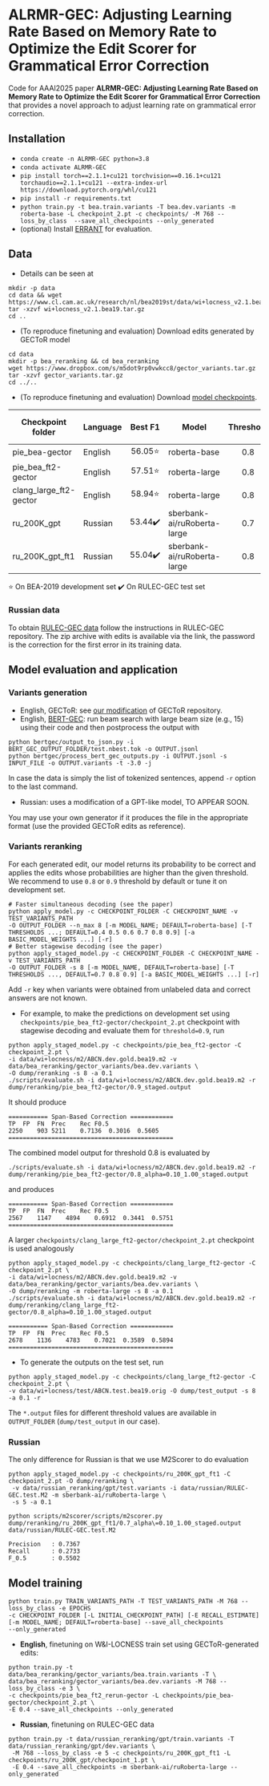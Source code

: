 # ALRMR-GEC: Adjusting Learning Rate Based on Memory Rate to Optimize the Edit Scorer for Grammatical Error Correction
Code for AAAI2025 paper **ALRMR-GEC: Adjusting Learning Rate Based on Memory Rate to Optimize the Edit Scorer for Grammatical Error Correction** that provides a
novel approach to adjust learning rate on grammatical error correction.

## Installation
* `conda create -n ALRMR-GEC python=3.8`
* `conda activate ALRMR-GEC`
* `pip install torch==2.1.1+cu121 torchvision==0.16.1+cu121 torchaudio==2.1.1+cu121 --extra-index-url https://download.pytorch.org/whl/cu121`
* `pip install -r requirements.txt`
* `python train.py -t bea.train.variants -T bea.dev.variants -m roberta-base -L checkpoint_2.pt -c checkpoints/ -M 768 --loss_by_class  --save_all_checkpoints --only_generated`
* (optional) Install [ERRANT](https://github.com/chrisjbryant/errant) for evaluation.

## Data

* Details can be seen at
```shell
mkdir -p data
cd data && wget https://www.cl.cam.ac.uk/research/nl/bea2019st/data/wi+locness_v2.1.bea19.tar.gz
tar -xzvf wi+locness_v2.1.bea19.tar.gz
cd ..
```
* (To reproduce finetuning and evaluation) Download edits generated by GECToR model
```shell
cd data
mkdir -p bea_reranking && cd bea_reranking
wget https://www.dropbox.com/s/m5dot9rp0vwkcc8/gector_variants.tar.gz
tar -xzvf gector_variants.tar.gz
cd ../..
```

* (To reproduce finetuning and evaluation) Download [model checkpoints](https://www.dropbox.com/s/t9rmen6k03ggklk/checkpoints.tar.gz).

| Checkpoint folder      | Language |   Best F1    | Model                       | Threshold | Basic model weight |
|------------------------|----------|:------------:|-----------------------------|:---------:|:------------------:|
| pie_bea-gector         | English  |    56.05:star:     |        roberta-base         |    0.8    |        0.1         |
| pie_bea_ft2-gector     | English  |    57.51:star:   |        roberta-large        |    0.8    |        0.1         |
| clang_large_ft2-gector | English  |    58.94:star:     |        roberta-large        |    0.8    |        0.1         |
| ru_200K_gpt            | Russian  |    53.44:heavy_check_mark:     | sberbank-ai/ruRoberta-large |    0.7    |        0.1         |
| ru_200K_gpt_ft1        | Russian  |    55.04:heavy_check_mark:     | sberbank-ai/ruRoberta-large |    0.8    |        0.1         |

:star: On BEA-2019 development set
:heavy_check_mark: On RULEC-GEC test set



### Russian data

To obtain [RULEC-GEC data](https://github.com/arozovskaya/RULEC-GEC) follow the instructions in RULEC-GEC repository. 
The zip archive with edits is available via the link, the password is the correction for the first error in its training data. 

## Model evaluation and application

### Variants generation

* English, GECToR: see [our modification](https://github.com/AlexeySorokin/gector) of GECToR repository.
* English, [BERT-GEC](https://github.com/kanekomasahiro/bert-gec): run beam search with large beam size (e.g., 15) 
using their code and then postprocess the output with  
```shell
python bertgec/output_to_json.py -i BERT_GEC_OUTPUT_FOLDER/test.nbest.tok -o OUTPUT.jsonl
python bertgec/process_bert_gec_outputs.py -i OUTPUT.jsonl -s INPUT_FILE -o OUTPUT.variants -t -3.0 -j
```
In case the data is simply the list of tokenized sentences, append `-r` option to the last command.

* Russian: uses a modification of a GPT-like model, TO APPEAR SOON.

You may use your own generator if it produces the file in the appropriate format (use the provided GECToR edits as reference). 

### Variants reranking

For each generated edit, our model returns its probability to be correct and applies the edits whose probabilities 
are higher than the given threshold. We recommend to use `0.8` or `0.9` threshold by default or tune it on development set.

```shell
# Faster simultaneous decoding (see the paper)
python apply_model.py -c CHECKPOINT_FOLDER -C CHECKPOINT_NAME -v TEST_VARIANTS_PATH
-O OUTPUT_FOLDER --n_max 8 [-m MODEL_NAME; DEFAULT=roberta-base] [-T THRESHOLDS ...; DEFAULT=0.4 0.5 0.6 0.7 0.8 0.9] [-a BASIC_MODEL_WEIGHTS ...] [-r] 
# Better stagewise decoding (see the paper)
python apply_staged_model.py -c CHECKPOINT_FOLDER -C CHECKPOINT_NAME -v TEST_VARIANTS_PATH
-O OUTPUT_FOLDER -s 8 [-m MODEL_NAME, DEFAULT=roberta-base] [-T THRESHOLDS ..., DEFAULT=0.7 0.8 0.9] [-a BASIC_MODEL_WEIGHTS ...] [-r]
```

Add `-r` key when variants were obtained from unlabeled data and correct answers are not known.

* For example, to make the predictions on development set using `checkpoints/pie_bea_ft2-gector/checkpoint_2.pt` checkpoint 
with stagewise decoding and evaluate them for `threshold=0.9`, run
```
python apply_staged_model.py -c checkpoints/pie_bea_ft2-gector -C checkpoint_2.pt \
-i data/wi+locness/m2/ABCN.dev.gold.bea19.m2 -v data/bea_reranking/gector_variants/bea.dev.variants \
-O dump/reranking -s 8 -a 0.1
./scripts/evaluate.sh -i data/wi+locness/m2/ABCN.dev.gold.bea19.m2 -r dump/reranking/pie_bea_ft2-gector/0.9_staged.output
```
It should produce
```
=========== Span-Based Correction ============
TP	FP	FN	Prec	Rec	F0.5
2250	903	5211	0.7136	0.3016	0.5605
==============================================

```
The combined model output for threshold 0.8 is evaluated by
```shell
./scripts/evaluate.sh -i data/wi+locness/m2/ABCN.dev.gold.bea19.m2 -r dump/reranking/pie_bea_ft2-gector/0.8_alpha=0.10_1.00_staged.output
```
and produces
```
=========== Span-Based Correction ============
TP	FP	FN	Prec	Rec	F0.5
2567	1147	4894	0.6912	0.3441	0.5751
==============================================
```

A larger `checkpoints/clang_large_ft2-gector/checkpoint_2.pt` checkpoint is used analogously
```shell
python apply_staged_model.py -c checkpoints/clang_large_ft2-gector -C checkpoint_2.pt \
-i data/wi+locness/m2/ABCN.dev.gold.bea19.m2 -v data/bea_reranking/gector_variants/bea.dev.variants \
-O dump/reranking -m roberta-large -s 8 -a 0.1
./scripts/evaluate.sh -i data/wi+locness/m2/ABCN.dev.gold.bea19.m2 -r dump/reranking/clang_large_ft2-gector/0.8_alpha=0.10_1.00_staged.output

=========== Span-Based Correction ============
TP	FP	FN	Prec	Rec	F0.5
2678	1136	4783	0.7021	0.3589	0.5894
==============================================
```

* To generate the outputs on the test set, run
```
python apply_staged_model.py -c checkpoints/clang_large_ft2-gector -C checkpoint_2.pt \
-v data/wi+locness/test/ABCN.test.bea19.orig -O dump/test_output -s 8 -a 0.1 -r
```
The `*.output` files for different threshold values are available in `OUTPUT_FOLDER` (`dump/test_output` in our case).

### Russian

The only difference for Russian is that we use M2Scorer to do evaluation
```shell
python apply_staged_model.py -c checkpoints/ru_200K_gpt_ft1 -C checkpoint_2.pt -O dump/reranking \
 -v data/russian_reranking/gpt/test.variants -i data/russian/RULEC-GEC.test.M2 -m sberbank-ai/ruRoberta-large \
 -s 5 -a 0.1

python scripts/m2scorer/scripts/m2scorer.py dump/reranking/ru_200K_gpt_ft1/0.7_alpha\=0.10_1.00_staged.output data/russian/RULEC-GEC.test.M2

Precision   : 0.7367
Recall      : 0.2733
F_0.5       : 0.5502
```

## Model training
```shell
python train.py TRAIN_VARIANTS_PATH -T TEST_VARIANTS_PATH -M 768 --loss_by_class -e EPOCHS
-c CHECKPOINT_FOLDER [-L INITIAL_CHECKPOINT_PATH] [-E RECALL_ESTIMATE] [-m MODEL_NAME; DEFAULT=roberta-base] --save_all_checkpoints
--only_generated
```

* **English**, finetuning on W\&I-LOCNESS train set using GECToR-generated edits:
```shell
python train.py -t data/bea_reranking/gector_variants/bea.train.variants -T \
data/bea_reranking/gector_variants/bea.dev.variants -M 768 --loss_by_class -e 3 \ 
-c checkpoints/pie_bea_ft2_rerun-gector -L checkpoints/pie_bea-gector/checkpoint_2.pt \
-E 0.4 --save_all_checkpoints --only_generated
```

* **Russian**, finetuning on RULEC-GEC data
```shell
python train.py -t data/russian_reranking/gpt/train.variants -T data/russian_reranking/gpt/dev.variants \
 -M 768 --loss_by_class -e 5 -c checkpoints/ru_200K_gpt_ft1 -L checkpoints/ru_200K_gpt/checkpoint_1.pt \ 
 -E 0.4 --save_all_checkpoints -m sberbank-ai/ruRoberta-large --only_generated
```

